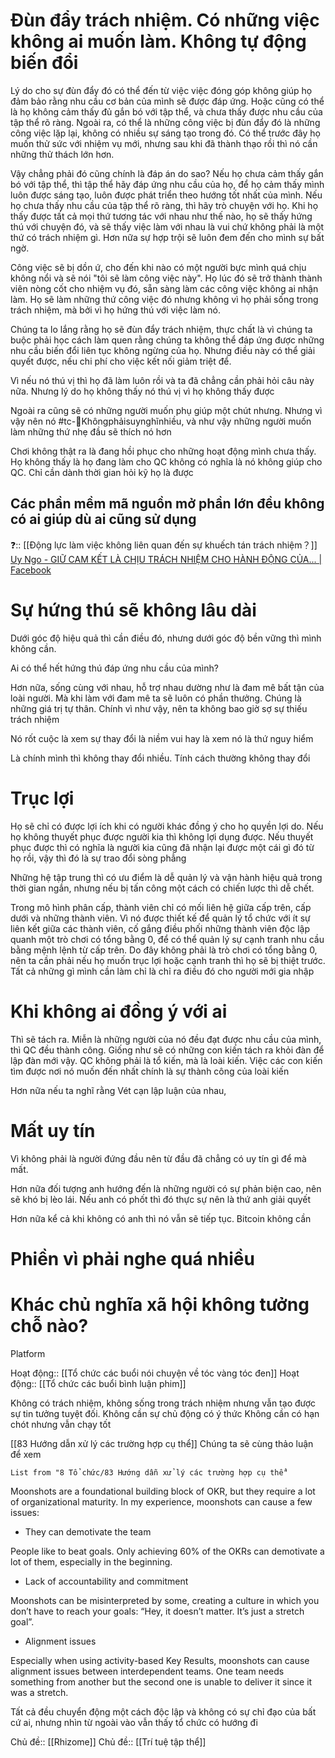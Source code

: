# Đùn đẩy trách nhiệm. Có những việc không ai muốn làm. Không tự động biến đổi
Lý do cho sự đùn đẩy đó có thể đến từ việc việc đóng góp không giúp họ đảm bảo rằng nhu cầu cơ bản của mình sẽ được đáp ứng. Hoặc cũng có thể là họ không cảm thấy đủ gắn bó với tập thể, và chưa thấy được nhu cầu của tập thể rõ ràng. Ngoài ra, có thể là những công việc bị đùn đẩy đó là những công việc lặp lại, không có nhiều sự sáng tạo trong đó. Có thể trước đây họ muốn thử sức với nhiệm vụ mới, nhưng sau khi đã thành thạo rồi thì nó cần những thử thách lớn hơn. 

Vậy chẳng phải đó cũng chính là đáp án do sao? Nếu họ chưa cảm thấy gắn bó với tập thể, thì tập thể hãy đáp ứng nhu cầu của họ, để họ cảm thấy mình luôn được sáng tạo, luôn được phát triển theo hướng tốt nhất của mình. Nếu họ chưa thấy nhu cầu của tập thể rõ ràng, thì hãy trò chuyện với họ. Khi họ thấy được tất cả mọi thứ tương tác với nhau như thế nào, họ sẽ thấy hứng thú với chuyện đó, và sẽ thấy việc làm với nhau là vui chứ không phải là một thứ có trách nhiệm gì. Hơn nữa sự hợp trội sẽ luôn đem đến cho mình sự bất ngờ.

Công việc sẽ bị dồn ứ, cho đến khi nào có một người bực mình quá chịu không nổi và sẽ nói "tôi sẽ làm công việc này". Họ lúc đó sẽ trở thành thành viên nòng cốt cho nhiệm vụ đó, sẵn sàng làm các công việc không ai nhận làm. Họ sẽ làm những thứ công việc đó nhưng không vì họ phải sống trong trách nhiệm, mà bởi vì họ hứng thú với việc làm nó.

Chúng ta lo lắng rằng họ sẽ đùn đẩy trách nhiệm, thực chất là vì chúng ta buộc phải học cách làm quen rằng chúng ta không thể đáp ứng được những nhu cầu biến đổi liên tục không ngừng của họ. Nhưng điều này có thể giải quyết được, nếu chi phí cho việc kết nối giảm triệt để. 



Vì nếu nó thú vị thì họ đã làm luôn rồi và ta đã chẳng cần phải hỏi câu này nữa. Nhưng lý do họ không thấy nó thú vị vì họ không thấy được 

Ngoài ra cũng sẽ có những người muốn phụ giúp một chút nhưng. Nhưng vì vậy nên nó #tc-🧠Khôngphảisuynghĩnhiều, và như vậy những người muốn làm những thứ nhẹ đầu sẽ thích nó hơn

Chơi không thật ra là đang hồi phục cho những hoạt động mình chưa thấy. Họ không thấy là họ đang làm cho QC không có nghĩa là nó không giúp cho QC. Chỉ cần dành thời gian hỏi kỹ họ là được

## Các phần mềm mã nguồn mở phần lớn đều không có ai giúp dù ai cũng sử dụng

❓:: [[Động lực làm việc không liên quan đến sự khuếch tán trách nhiệm？]]
[Uy Ngo - GIỮ CAM KẾT LÀ CHỊU TRÁCH NHIỆM CHO HÀNH ĐỘNG CỦA... | Facebook](https://m.facebook.com/story.php?story_fbid=pfbid03CzvZ4xcTBmJ7XifErRpUnPWHoKPn4yUqH1dEYkqtTTMMoqzK3Nr32mapHtwTNEal&id=100006895908695&m_entstream_source=feed_mobile)

# Sự hứng thú sẽ không lâu dài
Dưới góc độ hiệu quả thì cần điều đó, nhưng dưới góc độ bền vững thì mình không cần.

Ai có thể hết hứng thú đáp ứng nhu cầu của mình? 

Hơn nữa, sống cùng với nhau, hỗ trợ nhau dường như là đam mê bất tận của loài người. Mà khi làm với đam mê ta sẽ luôn có phần thưởng. Chúng là những giá trị tự thân. Chính vì như vậy, nên ta không bao giờ sợ sự thiếu trách nhiệm

Nó rốt cuộc là xem sự thay đổi là niềm vui hay là xem nó là thứ nguy hiểm

Là chính mình thì không thay đổi nhiều. Tính cách thường không thay đổi

# Trục lợi
Họ sẽ chỉ có được lợi ích khi có người khác đồng ý cho họ quyền lợi do. Nếu họ không thuyết phục được người kia thì không lợi dụng được. Nếu thuyết phục được thì có nghĩa là người kia cũng đã nhận lại được một cái gì đó từ họ rồi, vậy thì đó là sự trao đổi sòng phẳng

Những hệ tập trung thì có ưu điểm là dễ quản lý và vận hành hiệu quả trong thời gian ngắn, nhưng nếu bị tấn công một cách có chiến lược thì dễ chết. 

Trong mô hình phân cấp, thành viên chỉ có mối liên hệ giữa cấp trên, cấp dưới và những thành viên. Vì nó được thiết kế để quản lý tổ chức với ít sự liên kết giữa các thành viên, cố gắng điều phối những thành viên độc lập quanh một trò chơi có tổng bằng 0, để có thể quản lý sự cạnh tranh nhu cầu bằng mệnh lệnh từ cấp trên. Do đây không phải là trò chơi có tổng bằng 0, nên ta cần phải nếu họ muốn trục lợi hoặc cạnh tranh thì họ sẽ bị thiệt trước. Tất cả những gì mình cần làm chỉ là chỉ ra điều đó cho người mới gia nhập

# Khi không ai đồng ý với ai
Thì sẽ tách ra. Miễn là những người của nó đều đạt được nhu cầu của mình, thì QC đều thành công. Giống như sẽ có những con kiến tách ra khỏi đàn để lập đàn mới vậy. QC không phải là tổ kiến, mà là loài kiến. Việc các con kiến tìm được nơi nó muốn đến nhất chính là sự thành công của loài kiến 

Hơn nữa nếu ta nghĩ rằng Vét cạn lập luận của nhau, 

# Mất uy tín
Vì không phải là người đứng đầu nên từ đầu đã chẳng có uy tín gì để mà mất. 

Hơn nữa đối tượng anh hướng đến là những người có sự phản biện cao, nên sẽ khó bị lèo lái. Nếu anh có phốt thì đó thực sự nên là thứ anh giải quyết

Hơn nữa kể cả khi không có anh thì nó vẫn sẽ tiếp tục. Bitcoin  không cần

# Phiền vì phải nghe quá nhiều
# Khác chủ nghĩa xã hội không tưởng chỗ nào?
Platform

Hoạt động:: [[Tổ chức các buổi nói chuyện về tóc vàng tóc đen]]
Hoạt động:: [[Tổ chức các buổi bình luận phim]]

Không có trách nhiệm, không sống trong trách nhiệm nhưng vẫn tạo được sự tin tưởng tuyệt đối. Không cần sự chủ động có ý thức
Không cần có hạn chót nhưng vẫn chạy tốt

[[83 Hướng dẫn xử lý các trường hợp cụ thể]]
Chúng ta sẽ cùng thảo luận để xem
```dataview 
List from "8 Tổ chức/83 Hướng dẫn xử lý các trường hợp cụ thể"
```

Moonshots are a foundational building block of OKR, but they require a lot of organizational maturity. In my experience, moonshots can cause a few issues:

-   They can demotivate the team

People like to beat goals. Only achieving 60% of the OKRs can demotivate a lot of them, especially in the beginning.

-   Lack of accountability and commitment

Moonshots can be misinterpreted by some, creating a culture in which you don’t have to reach your goals: “Hey, it doesn’t matter. It’s just a stretch goal”.

-   Alignment issues

Especially when using activity-based Key Results, moonshots can cause alignment issues between interdependent teams. One team needs something from another but the second one is unable to deliver it since it was a stretch.

Tất cả đều chuyển động một cách độc lập và không có sự chỉ đạo của bất cứ ai, nhưng nhìn từ ngoài vào vẫn thấy tổ chức có hướng đi

Chủ đề:: [[Rhizome]]
Chủ đề:: [[Trí tuệ tập thể]] 